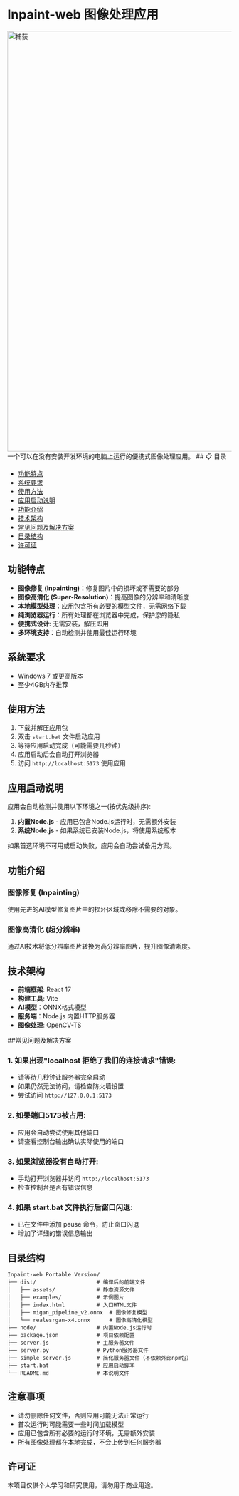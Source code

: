# Inpaint-web 图像处理应用
<img width="1452" height="944" alt="捕获" src="https://github.com/user-attachments/assets/cc75343b-4563-4bfa-ac55-883b78da4de9" />
 一个可以在没有安装开发环境的电脑上运行的便携式图像处理应用。
## 📋 目录

- [功能特点](#功能特点)
- [系统要求](#系统要求)
- [使用方法](#使用方法)
- [应用启动说明](#应用启动说明)
- [功能介绍](#功能介绍)
- [技术架构](#技术架构)
- [常见问题及解决方案](#常见问题及解决方案)
- [目录结构](#目录结构)
- [许可证](#许可证)

## 功能特点

- **图像修复 (Inpainting)**：修复图片中的损坏或不需要的部分
- **图像高清化 (Super-Resolution)**：提高图像的分辨率和清晰度
- **本地模型处理**：应用包含所有必要的模型文件，无需网络下载
- **纯浏览器运行**：所有处理都在浏览器中完成，保护您的隐私
- **便携式设计**: 无需安装，解压即用
- **多环境支持**：自动检测并使用最佳运行环境

## 系统要求

- Windows 7 或更高版本
- 至少4GB内存推荐

## 使用方法

1. 下载并解压应用包
2. 双击 ``start.bat`` 文件启动应用
3. 等待应用启动完成（可能需要几秒钟）
4. 应用启动后会自动打开浏览器
5. 访问 `http://localhost:5173` 使用应用

## 应用启动说明

应用会自动检测并使用以下环境之一(按优先级排序):

1. **内置Node.js** - 应用已包含Node.js运行时，无需额外安装
2. **系统Node.js** - 如果系统已安装Node.js，将使用系统版本

如果首选环境不可用或启动失败，应用会自动尝试备用方案。

## 功能介绍

### 图像修复 (Inpainting)
使用先进的AI模型修复图片中的损坏区域或移除不需要的对象。

### 图像高清化 (超分辨率)
通过AI技术将低分辨率图片转换为高分辨率图片，提升图像清晰度。

## 技术架构

- **前端框架**: React 17
- **构建工具**: Vite
- **AI模型**：ONNX格式模型
- **服务端**：Node.js 内置HTTP服务器
- **图像处理**: OpenCV-TS

##常见问题及解决方案

### 1. 如果出现"localhost 拒绝了我们的连接请求"错误:
- 请等待几秒钟让服务器完全启动
- 如果仍然无法访问，请检查防火墙设置
- 尝试访问 `http://127.0.0.1:5173`

### 2. 如果端口5173被占用:
- 应用会自动尝试使用其他端口
- 请查看控制台输出确认实际使用的端口

### 3. 如果浏览器没有自动打开:
- 手动打开浏览器并访问 `http://localhost:5173`
- 检查控制台是否有错误信息

### 4. 如果 start.bat 文件执行后窗口闪退:
- 已在文件中添加 pause 命令，防止窗口闪退
- 增加了详细的错误信息输出

## 目录结构

```
Inpaint-web Portable Version/
├── dist/                   # 编译后的前端文件
│   ├── assets/             # 静态资源文件
│   ├── examples/           # 示例图片
│   ├── index.html          # 入口HTML文件
│   ├── migan_pipeline_v2.onnx  # 图像修复模型
│   └── realesrgan-x4.onnx      # 图像高清化模型
├── node/                   # 内置Node.js运行时
├── package.json            # 项目依赖配置
├── server.js               # 主服务器文件
├── server.py               # Python服务器文件
├── simple_server.js        # 简化服务器文件（不依赖外部npm包）
├── start.bat               # 应用启动脚本
└── README.md               # 本说明文件
```

## 注意事项

- 请勿删除任何文件，否则应用可能无法正常运行
- 首次运行时可能需要一些时间加载模型
- 应用已包含所有必要的运行时环境，无需额外安装
- 所有图像处理都在本地完成，不会上传到任何服务器

## 许可证

本项目仅供个人学习和研究使用，请勿用于商业用途。
